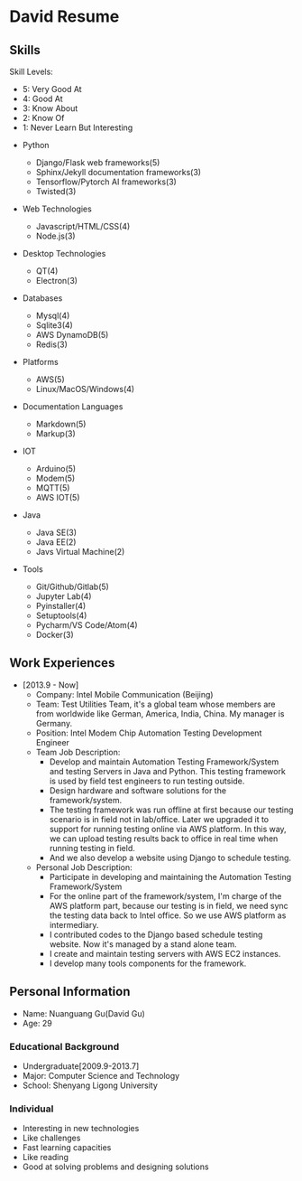 # David Resume

## Skills

Skill Levels:
* 5: Very Good At
* 4: Good At
* 3: Know About
* 2: Know Of
* 1: Never Learn But Interesting

- Python
    + Django/Flask web frameworks(5)
    + Sphinx/Jekyll documentation frameworks(3) 
    + Tensorflow/Pytorch AI frameworks(3)
    + Twisted(3)

- Web Technologies
    + Javascript/HTML/CSS(4)
    + Node.js(3)

- Desktop Technologies
    + QT(4)
    + Electron(3)
    
- Databases
    + Mysql(4)
    + Sqlite3(4)
    + AWS DynamoDB(5)
    + Redis(3)

- Platforms
    + AWS(5)
    + Linux/MacOS/Windows(4)

- Documentation Languages
    + Markdown(5)
    + Markup(3)

- IOT
    + Arduino(5)
    + Modem(5)
    + MQTT(5)
    + AWS IOT(5)

- Java
    + Java SE(3)
    + Java EE(2)
    + Javs Virtual Machine(2)

- Tools
    + Git/Github/Gitlab(5)
    + Jupyter Lab(4)
    + Pyinstaller(4)
    + Setuptools(4)
    + Pycharm/VS Code/Atom(4)
    + Docker(3)



## Work Experiences
            
- [2013.9 - Now]
    * Company: Intel Mobile Communication (Beijing)
    * Team: Test Utilities Team, it's a global team whose members are from worldwide like German, America, India, China. My manager is Germany.
    * Position: Intel Modem Chip Automation Testing Development Engineer
    * Team Job Description:         
        + Develop and maintain Automation Testing Framework/System and testing Servers in Java and Python. This testing framework is used by field test engineers to run testing outside.
        + Design hardware and software solutions for the framework/system.  
        + The testing framework was run offline at first because our testing scenario is in field not in lab/office. Later we upgraded it to support for running testing online via AWS platform. In this way, we can upload testing results back to office in real time when running testing in field.
        + And we also develop a website using Django to schedule testing.
    * Personal Job Description:
        + Participate in developing and maintaining the Automation Testing Framework/System
        + For the online part of the framework/system, I'm charge of the AWS platform part, because our testing is in field, we need sync the testing data back to Intel office. So we use AWS platform as intermediary.
        + I contributed codes to the Django based schedule testing website. Now it's managed by a stand alone team.
        + I create and maintain testing servers with AWS EC2 instances.
        + I develop many tools components for the framework. 

## Personal Information

* Name: Nuanguang Gu(David Gu)
* Age: 29

### Educational Background

* Undergraduate[2009.9-2013.7]
* Major: Computer Science and Technology
* School: Shenyang Ligong University
        
###  Individual

* Interesting in new technologies
* Like challenges
* Fast learning capacities
* Like reading
* Good at solving problems and designing solutions